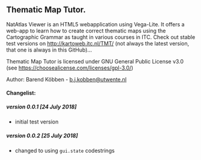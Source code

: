 ## Thematic Map Tutor.

NatAtlas Viewer is an HTML5 webapplication using  Vega-Lite. It offers a web-app to learn how to create correct thematic maps using the Cartographic Grammar as taught in various courses in ITC.
Check out stable test versions on <http://kartoweb.itc.nl/TMT/>
(not always the latest version, that one is always in this GitHub)...

Thematic Map Tutor is licensed under GNU General Public License v3.0 (see https://choosealicense.com/licenses/gpl-3.0/)

Author: Barend Köbben - <a href="mailto:b.j.kobben@utwente.nl">b.j.kobben@utwente.nl</a> 

#### Changelist:

##### version 0.0.1 [24 July 2018]
*   initial test version
##### version 0.0.2 [25 July 2018]
*  changed to using `gui.state` codestrings
